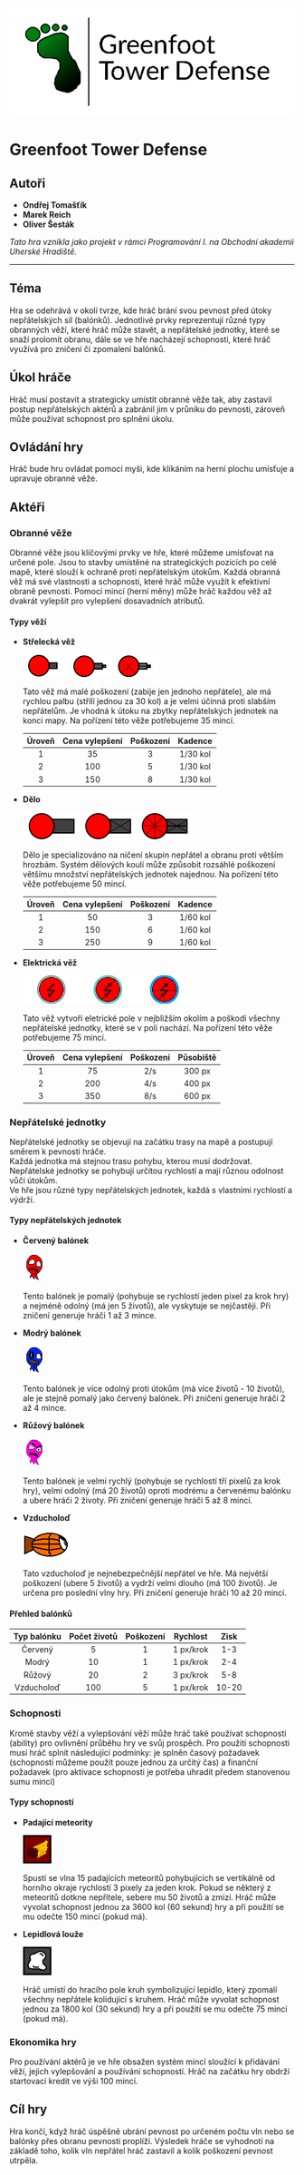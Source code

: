 ![](https://raw.githubusercontent.com/OndrejTo/TowerDefense/main/ZadaniObrazky/logoplaceholder.png)

# Greenfoot Tower Defense

## Autoři

- **Ondřej Tomašťík**
- **Marek Reich**
- **Oliver Šesták**

*Tato hra vznikla jako projekt v rámci Programování I. na Obchodní akademii Uherské Hradiště.*

---

## Téma
 
Hra se odehrává v okolí tvrze, kde hráč brání svou pevnost před útoky nepřátelských sil (balónků). Jednotlivé prvky reprezentují různé typy obranných věží, které hráč může stavět, a nepřátelské jednotky, které se snaží prolomit obranu, dále se ve hře nacházejí schopnosti, které hráč využívá pro zničení či zpomalení balónků.

## Úkol hráče
 
Hráč musí postavit a strategicky umístit obranné věže tak, aby zastavil postup nepřátelských aktérů a zabránil jim v průniku do pevnosti, zároveň může používat schopnost pro splnění úkolu.

## Ovládání hry

Hráč bude hru ovládat pomocí myši, kde klikáním na herní plochu umísťuje a upravuje obranné věže.

## Aktéři

### Obranné věže
Obranné věže jsou klíčovými prvky ve hře, které můžeme umísťovat na určené pole. Jsou to stavby umístěné na strategických pozicích po celé mapě, které slouží k ochraně proti nepřátelským útokům. Každá obranná věž má své vlastnosti a schopnosti, které hráč může využít k efektivní obraně pevnosti. Pomocí mincí (herní měny) může hráč každou věž až dvakrát vylepšit pro vylepšení dosavadních atributů. 

#### Typy věží

- **Střelecká věž**  

	![](https://raw.githubusercontent.com/OndrejTo/TowerDefense/main/ZadaniObrazky/BasicTurretTiers.png)

	Tato věž má malé poškození (zabije jen jednoho nepřátele), ale má rychlou palbu (střílí jednou za 30 kol) a je velmi účinná proti slabším nepřátelům. Je vhodná k útoku na zbytky nepřátelských jednotek na konci mapy. Na pořízení této věže potřebujeme 35 mincí.

	| Úroveň | Cena vylepšení | Poškození | Kadence |
	|:-:|:-:|:-:|:-:|
	| 1 | 35 | 3 | 1/30 kol |
	| 2 | 100 | 5 | 1/30 kol |
	| 3 | 150 | 8 | 1/30 kol |

- **Dělo**  
	
	![](https://raw.githubusercontent.com/OndrejTo/TowerDefense/main/ZadaniObrazky/CannonTiers.png)
	
	Dělo je specializováno na ničení skupin nepřátel a obranu proti větším hrozbám. Systém dělových koulí může způsobit rozsáhlé poškození většímu množství nepřátelských jednotek najednou. Na pořízení této věže potřebujeme 50 mincí.

	| Úroveň | Cena vylepšení | Poškození | Kadence |
	|:-:|:-:|:-:|:-:|
	| 1 | 50 | 3 | 1/60 kol |
	| 2 | 150 | 6 | 1/60 kol |
	| 3 | 250 | 9 | 1/60 kol |

- **Elektrická věž**  

	![](https://raw.githubusercontent.com/OndrejTo/TowerDefense/main/ZadaniObrazky/ElectricTowerTiers.png)

	Tato věž vytvoří eletrické pole v nejbližším okolím a poškodí všechny nepřátelské jednotky, které se v poli nachází. Na pořízení této věže potřebujeme 75 mincí.

	| Úroveň | Cena vylepšení | Poškození | Působiště |
	|:-:|:-:|:-:|:-:|
	| 1 | 75 | 2/s | 300 px | 
	| 2 | 200 | 4/s | 400 px |
	| 3 | 350 | 8/s | 600 px |
	

### Nepřátelské jednotky

Nepřátelské jednotky se objevují na začátku trasy na mapě a postupují směrem k pevnosti hráče.  
Každá jednotka má stejnou trasu pohybu, kterou musí dodržovat.
Nepřátelské jednotky se pohybují určitou rychlostí a mají různou odolnost vůči útokům.  
Ve hře jsou různé typy nepřátelských jednotek, každá s vlastními rychlostí a výdrží.  

#### Typy nepřátelských jednotek

- **Červený balónek**  

	![](https://raw.githubusercontent.com/OndrejTo/TowerDefense/main/ZadaniObrazky/balloon1.png)

	Tento balónek je pomalý (pohybuje se rychlostí jeden pixel za krok hry) a nejméně odolný (má jen 5 životů), ale vyskytuje se nejčastěji.
Při zničení generuje hráči 1 až 3 mince.

- **Modrý balónek**  

	![](https://raw.githubusercontent.com/OndrejTo/TowerDefense/main/ZadaniObrazky/BlueEnemy.png)

	Tento balónek je více odolný proti útokům (má více životů - 10 životů), ale je stejně pomalý jako červený balónek.
Při zničení generuje hráči 2 až 4 mince.

- **Růžový balónek**  

	![](https://raw.githubusercontent.com/OndrejTo/TowerDefense/main/ZadaniObrazky/fastenemy.png)

	Tento balónek je velmi rychlý (pohybuje se rychlostí tří pixelů za krok hry), velmi odolný (má 20 životů) oproti modrému a červenému balónku a ubere hráči 2 životy.
Při zničení generuje hráči 5 až 8 mincí.

- **Vzducholoď**  

	![](https://raw.githubusercontent.com/OndrejTo/TowerDefense/main/ZadaniObrazky/Airship1.png)
	
	Tato vzducholoď je nejnebezpečnější nepřátel ve hře. Má největší poškození (ubere 5 životů) a vydrží velmi dlouho (má 100 životů).
Je určena pro poslední vlny hry.
Při zničení generuje hráči 10 až 20 mincí.

#### Přehled balónků

| Typ balónku | Počet životů | Poškození | Rychlost | Zisk |
|:-:|:-:|:-:|:-:|:-:|
| Červený | 5 | 1 | 1 px/krok | 1-3 |
| Modrý  | 10 | 1 | 1 px/krok | 2-4 |
| Růžový | 20 | 2 | 3 px/krok | 5-8 |
| Vzducholoď | 100 | 5 | 1 px/krok | 10-20 |

### Schopnosti

Kromě stavby věží a vylepšování věží může hráč také používat schopnosti (ability) pro ovlivnění průběhu hry ve svůj prospěch.
Pro použití schopnosti musí hráč splnit následující podmínky: je splněn časový požadavek (schopnosti můžeme použít pouze jednou za určitý čas)
a finanční požadavek (pro aktivace schopnosti je potřeba uhradit předem stanovenou sumu mincí)

#### Typy schopností

- **Padající meteority**  

	![](https://raw.githubusercontent.com/OndrejTo/TowerDefense/main/ZadaniObrazky/Meteorite.png)

	Spustí se vlna 15 padajících meteoritů pohybujících se vertikálně od horního okraje rychlostí 3 pixely za jeden krok.
Pokud se některý z meteoritů dotkne nepřítele, sebere mu 50 životů a zmizí. 
Hráč může vyvolat schopnost jednou za 3600 kol (60 sekund) hry a při použití se mu odečte 150 mincí (pokud má).

- **Lepidlová louže**  

	![](https://raw.githubusercontent.com/OndrejTo/TowerDefense/main/ZadaniObrazky/Glue.png)

	Hráč umístí do hracího pole kruh symbolizující lepidlo, který zpomalí všechny nepřátele kolidující s kruhem.
Hráč může vyvolat schopnost jednou za 1800 kol (30 sekund) hry a při použití se mu odečte 75 mincí (pokud má).

### Ekonomika hry

Pro používání aktérů je ve hře obsažen systém mincí sloužící k přidávání věží, jejich vylepšování a používání schopností.
Hráč na začátku hry obdrží startovací kredit ve výši 100 mincí.

## Cíl hry

Hra končí, když hráč úspěšně ubrání pevnost po určeném počtu vln nebo se balónky přes obranu pevnosti proplíží. Výsledek hráče se vyhodnotí na základě toho, kolik vln nepřátel hráč zastavil a kolik poškození pevnost utrpěla.
